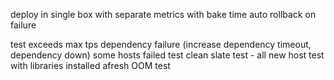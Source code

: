 
deploy in single box with separate metrics with bake time 
auto rollback on failure

test exceeds max tps 
dependency failure (increase dependency timeout, dependency down)
some hosts failed test
clean slate test - all new host test with libraries installed afresh
OOM test
